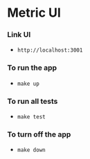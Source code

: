 # Metric UI

### Link UI
* `http://localhost:3001`

### To run the app

* `make up`

### To run all tests

* `make test`

### To turn off the app

* `make down`

